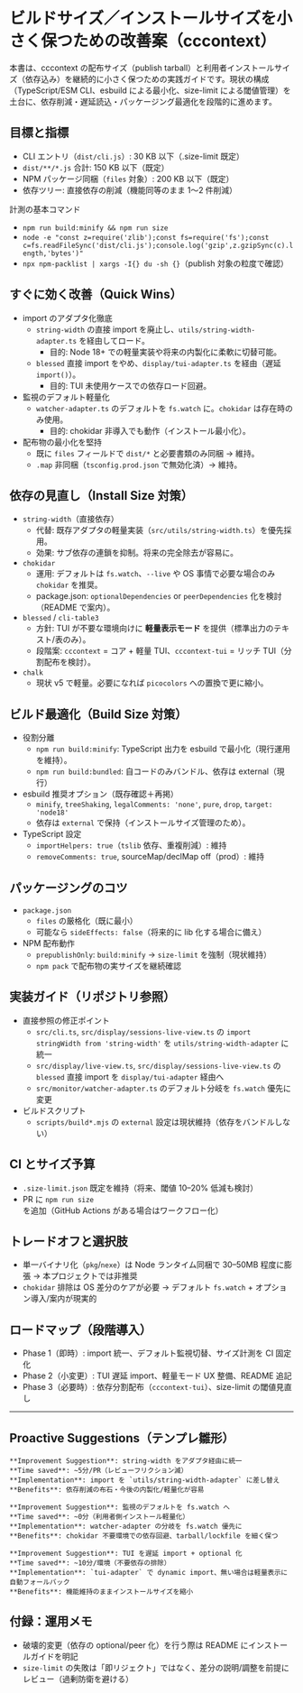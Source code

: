 # ビルドサイズ／インストールサイズを小さく保つための改善案（cccontext）

本書は、cccontext の配布サイズ（publish tarball）と利用者インストールサイズ（依存込み）を継続的に小さく保つための実践ガイドです。現状の構成（TypeScript/ESM CLI、esbuild による最小化、size-limit による閾値管理）を土台に、依存削減・遅延読込・パッケージング最適化を段階的に進めます。

## 目標と指標
- CLI エントリ（`dist/cli.js`）: 30 KB 以下（.size-limit 既定）
- `dist/**/*.js` 合計: 150 KB 以下（既定）
- NPM パッケージ同梱（`files` 対象）: 200 KB 以下（既定）
- 依存ツリー: 直接依存の削減（機能同等のまま 1〜2 件削減）

計測の基本コマンド
- `npm run build:minify && npm run size`
- `node -e "const z=require('zlib');const fs=require('fs');const c=fs.readFileSync('dist/cli.js');console.log('gzip',z.gzipSync(c).length,'bytes')"`
- `npx npm-packlist | xargs -I{} du -sh {}`（publish 対象の粒度で確認）

## すぐに効く改善（Quick Wins）
- import のアダプタ化徹底
  - `string-width` の直接 import を廃止し、`utils/string-width-adapter.ts` を経由してロード。
    - 目的: Node 18+ での軽量実装や将来の内製化に柔軟に切替可能。
  - `blessed` 直接 import をやめ、`display/tui-adapter.ts` を経由（遅延 `import()`）。
    - 目的: TUI 未使用ケースでの依存ロード回避。
- 監視のデフォルト軽量化
  - `watcher-adapter.ts` のデフォルトを `fs.watch` に。`chokidar` は存在時のみ使用。
    - 目的: chokidar 非導入でも動作（インストール最小化）。
- 配布物の最小化を堅持
  - 既に `files` フィールドで `dist/*` と必要書類のみ同梱 → 維持。
  - `.map` 非同梱（`tsconfig.prod.json` で無効化済）→ 維持。

## 依存の見直し（Install Size 対策）
- `string-width`（直接依存）
  - 代替: 既存アダプタの軽量実装（`src/utils/string-width.ts`）を優先採用。
  - 効果: サブ依存の連鎖を抑制。将来の完全除去が容易に。
- `chokidar`
  - 運用: デフォルトは `fs.watch`、`--live` や OS 事情で必要な場合のみ `chokidar` を推奨。
  - package.json: `optionalDependencies` or `peerDependencies` 化を検討（README で案内）。
- `blessed` / `cli-table3`
  - 方針: TUI が不要な環境向けに **軽量表示モード** を提供（標準出力のテキスト/表のみ）。
  - 段階案: `cccontext` = コア + 軽量 TUI、`cccontext-tui` = リッチ TUI（分割配布を検討）。
- `chalk`
  - 現状 v5 で軽量。必要になれば `picocolors` への置換で更に縮小。

## ビルド最適化（Build Size 対策）
- 役割分離
  - `npm run build:minify`: TypeScript 出力を esbuild で最小化（現行運用を維持）。
  - `npm run build:bundled`: 自コードのみバンドル、依存は external（現行）
- esbuild 推奨オプション（既存確認＋再掲）
  - `minify`, `treeShaking`, `legalComments: 'none'`, `pure`, `drop`, `target: 'node18'`
  - 依存は `external` で保持（インストールサイズ管理のため）。
- TypeScript 設定
  - `importHelpers: true`（`tslib` 依存、重複削減）: 維持
  - `removeComments: true`, sourceMap/declMap off（prod）: 維持

## パッケージングのコツ
- `package.json`
  - `files` の厳格化（既に最小）
  - 可能なら `sideEffects: false`（将来的に lib 化する場合に備え）
- NPM 配布動作
  - `prepublishOnly`: `build:minify` → `size-limit` を強制（現状維持）
  - `npm pack` で配布物の実サイズを継続確認

## 実装ガイド（リポジトリ参照）
- 直接参照の修正ポイント
  - `src/cli.ts`, `src/display/sessions-live-view.ts` の `import stringWidth from 'string-width'` を `utils/string-width-adapter` に統一
  - `src/display/live-view.ts`, `src/display/sessions-live-view.ts` の `blessed` 直接 import を `display/tui-adapter` 経由へ
  - `src/monitor/watcher-adapter.ts` のデフォルト分岐を `fs.watch` 優先に変更
- ビルドスクリプト
  - `scripts/build*.mjs` の `external` 設定は現状維持（依存をバンドルしない）

## CI とサイズ予算
- `.size-limit.json` 既定を維持（将来、閾値 10–20% 低減も検討）
- PR に `npm run size` を追加（GitHub Actions がある場合はワークフロー化）

## トレードオフと選択肢
- 単一バイナリ化（`pkg`/`nexe`）は Node ランタイム同梱で 30–50MB 程度に膨張 → 本プロジェクトでは非推奨
- `chokidar` 排除は OS 差分のケアが必要 → デフォルト `fs.watch` + オプション導入/案内が現実的

## ロードマップ（段階導入）
- Phase 1（即時）: import 統一、デフォルト監視切替、サイズ計測を CI 固定化
- Phase 2（小変更）: TUI 遅延 import、軽量モード UX 整備、README 追記
- Phase 3（必要時）: 依存分割配布（`cccontext-tui`）、size-limit の閾値見直し

---

## Proactive Suggestions（テンプレ雛形）

```
**Improvement Suggestion**: string-width をアダプタ経由に統一
**Time saved**: ~5分/PR（レビューフリクション減）
**Implementation**: import を `utils/string-width-adapter` に差し替え
**Benefits**: 依存削減の布石・今後の内製化/軽量化が容易
```

```
**Improvement Suggestion**: 監視のデフォルトを fs.watch へ
**Time saved**: ~0分（利用者側インストール軽量化）
**Implementation**: watcher-adapter の分岐を fs.watch 優先に
**Benefits**: chokidar 不要環境での依存回避、tarball/lockfile を細く保つ
```

```
**Improvement Suggestion**: TUI を遅延 import + optional 化
**Time saved**: ~10分/環境（不要依存の排除）
**Implementation**: `tui-adapter` で dynamic import、無い場合は軽量表示に自動フォールバック
**Benefits**: 機能維持のままインストールサイズを縮小
```

## 付録：運用メモ
- 破壊的変更（依存の optional/peer 化）を行う際は README にインストールガイドを明記
- `size-limit` の失敗は「即リジェクト」ではなく、差分の説明/調整を前提にレビュー（過剰防衛を避ける）

